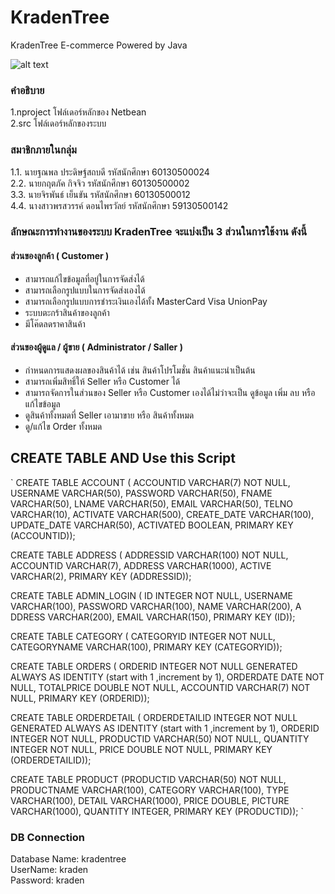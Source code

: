 # KradenTree
KradenTree E-commerce  Powered by Java 

![alt text](https://serving.photos.photobox.com/1066405870f67ba34ba9e6070f6a61b9585571382239a316778616bc45676ca7285f065e.jpg)

### คำอธิบาย <br>
1.nproject โฟล์เดอร์หลักของ Netbean <br>
2.src โฟล์เดอร์หลักของระบบ <br>

### สมาชิกภายในกลุ่ม <br>
1.1. นายฐณพล ประดิษฐ์สถบดี    รหัสนักศึกษา 60130500024 <br>
2.2. นายกฤตภัค   กิจจิว		รหัสนักศึกษา 60130500002 <br>
3.3. นายจิรพันธ์  เย็นขัน		รหัสนักศึกษา 60130500012 <br>
4.4. นางสาวพรสวรรค์  ดอนไพรวัลย์   รหัสนักศึกษา 59130500142



 ### ลักษณะการทำงานของระบบ KradenTree จะแบ่งเป็น 3 ส่วนในการใช้งาน ดังนี้  <br>

#### ส่วนของลูกค้า ( Customer )<br>
- สามารถแก้ไขข้อมูลที่อยู่ในการจัดส่งได้<br>
- สามารถเลือกรูปแบบในการจัดส่งเองได้<br>
- สามารถเลือกรูปแบบการชำระเงินเองได้ทั้ง MasterCard Visa UnionPay<br>
- ระบบตะกร้าสินค้าของลูกค้า<br>
- มีโค๊ดลดราคาสินค้า<br>
#### ส่วนของผู้ดูแล / ผู้ขาย ( Administrator / Saller ) <br>
- กำหนดการแสดงผลของสินค้าได้ เช่น สินค้าโปรโมชั่น สินค้าแนะนำเป็นต้น <br>
- สามารถเพิ่มสิทธิ์ให้ Seller หรือ Customer ได้<br>
- สามารถจัดการในส่วนของ Seller หรือ Customer เองได้ไม่ว่าจะเป็น ดูข้อมูล เพิ่ม ลบ หรือ แก้ไขข้อมูล<br>
- ดูสินค้าทั้งหมดที่ Seller เอามาขาย หรือ สินค้าทั้งหมด<br>
- ดู/แก้ไข Order ทั้งหมด<br>

## CREATE TABLE AND Use this Script
`
CREATE TABLE ACCOUNT (
ACCOUNTID VARCHAR(7) NOT NULL,
USERNAME VARCHAR(50),
 PASSWORD VARCHAR(50),
FNAME VARCHAR(50),
LNAME VARCHAR(50),
EMAIL VARCHAR(50),
TELNO VARCHAR(10),
ACTIVATE VARCHAR(500),
CREATE_DATE VARCHAR(100),
 UPDATE_DATE VARCHAR(50),
ACTIVATED BOOLEAN,
PRIMARY KEY (ACCOUNTID));

CREATE TABLE ADDRESS (
ADDRESSID VARCHAR(100) NOT NULL,
ACCOUNTID VARCHAR(7),
ADDRESS VARCHAR(1000),
 ACTIVE VARCHAR(2),
 PRIMARY KEY (ADDRESSID));

CREATE TABLE ADMIN_LOGIN (
ID INTEGER NOT NULL,
USERNAME VARCHAR(100),
PASSWORD VARCHAR(100),
NAME VARCHAR(200), A
DDRESS VARCHAR(200),
EMAIL VARCHAR(150),
 PRIMARY KEY (ID));

CREATE TABLE CATEGORY (
CATEGORYID INTEGER NOT NULL,
CATEGORYNAME VARCHAR(100),
PRIMARY KEY (CATEGORYID));

CREATE TABLE ORDERS (
ORDERID INTEGER NOT NULL GENERATED ALWAYS AS IDENTITY (start with 1 ,increment by 1),
ORDERDATE DATE NOT NULL,
TOTALPRICE DOUBLE NOT NULL,
ACCOUNTID VARCHAR(7) NOT NULL,
PRIMARY KEY (ORDERID));

CREATE TABLE ORDERDETAIL (
ORDERDETAILID INTEGER  NOT NULL GENERATED ALWAYS AS IDENTITY (start with 1 ,increment by 1),
ORDERID INTEGER NOT NULL,
PRODUCTID VARCHAR(50) NOT NULL,
QUANTITY INTEGER NOT NULL,
PRICE DOUBLE NOT NULL,
PRIMARY KEY (ORDERDETAILID));

CREATE TABLE PRODUCT (PRODUCTID VARCHAR(50) NOT NULL,
PRODUCTNAME VARCHAR(100),
CATEGORY VARCHAR(100),
TYPE VARCHAR(100),
DETAIL VARCHAR(1000),
PRICE DOUBLE,
PICTURE VARCHAR(1000),
QUANTITY INTEGER,
PRIMARY KEY (PRODUCTID));
`

### DB Connection <br>
Database Name: kradentree <br>
UserName: kraden <br>
Password: kraden  <br>



